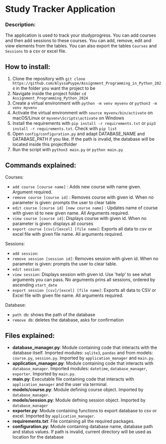 # Study Tracker Application

### Description:
The application is used to track your studyprogress. You can add courses and then add sessions to these courses. 
You can add, remove, edit and view elements from the tables.
You can also export the tables `Courses` and `Sessions` to a csv or excel file.

## How to install:

1. Clone the repository with `git clone https://github.com/AlyssaPuype/Assignment_Programming_in_Python_2024` in the folder you want the project to be
2. Navigate inside the project folder `cd Assignment_Programming_Python_2024`
3. Create a virtual environment with `python -m venv myvenv` or `python3 -m venv myvenv`
4. Activate the virtual environment with `source myvenv/bin/activate` on macOS/Linux or `myvenv\Scripts\activate` on Windows
5. Install the requirements with `pip install -r requirements.txt` or `pip3 install -r requirements.txt`. Check with `pip list`
6. Open `config/configuration.py` and adapt DATABASE_NAME and DATABASE_PATH if you like. If the path is invalid, the database will be located inside this projectfolder
7. Run the script with `python3 main.py` or `python main.py`

## Commands explained:

Courses:

- `add course [course name]` : Adds new course with name given. Argument required.
- `remove course [course id]` : Removes course with given id. When no parameter is given: prompts the user to clear table
- `edit course [course id] [new course name]` : Updates name of course with given id to new given name. All Arguments required.
- `view course [course id]`: Displays course with given id. When no parameter is given: displays all courses
- `export course [csv]/[excel] [file name]`: Exports all data to csv or excel file with given file name. All arguments required.

Sessions:

- `add session`:
- `remove session [session id]`: Removes session with given id. When no parameter is given: prompts the user to clear table.
- `edit session`: 
- `view session`: Displays session with given id. Use 'help' to see what arguments you can pass. No arguments prins all sessions, ordered by ascending `start_date`
- `export session [csv]/[excel] [file name]`: Exports all data to CSV or Excel file with given file name. All arguments required.

Database:
- `path db`: shows the path of the database
- `remove db`: deletes the database, asks for confirmation

## Files explained:

- **database_manager.py**: Module containing code that interacts with the database itself.
Imported modules: `sqlite3`, `pandas` and from models: `course.py`, `session.py`.
Imported by `application_manager` and `main.py`.
- **application_manager.py**: Module containing code that interacts with `database_manager`.
Imported modules: `datetime`, `database_manager`, `exporter`.
Imported by `main.py`.
- **main.py**: Executable file containing code that interacts with `application_manager` and the user via terminal.
- **models/course.py**: Module defining course object.
Imported by `database_manager`.
- **models/session.py**: Module defning session object.
Imported by `database_manager`
- **exporter.py**: Module containing functions to export database to csv or excel.
Imported by `application_manager`.
- **requirements.txt**: File containing all the required packages.
- **configuration.py**: Module containing database name, database path and status values. If path is invalid, current directory will be used as location for the database

